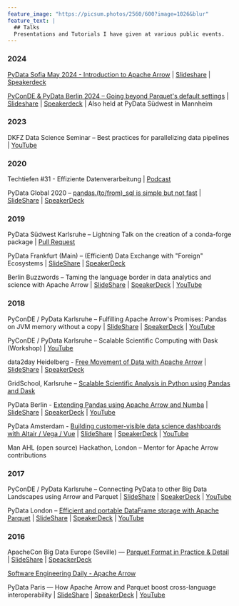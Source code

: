```yaml
---
feature_image: "https://picsum.photos/2560/600?image=1026&blur"
feature_text: |
  ## Talks
  Presentations and Tutorials I have given at various public events.
---
```


### 2024

[PyData Sofia May 2024 - Introduction to Apache Arrow](https://www.meetup.com/pydata-sofia/events/301131245/) \|
[Slideshare](https://www.slideshare.net/slideshow/pydata-sofia-may-2024-intro-to-apache-arrow/270206762) \|
[Speakerdeck](https://speakerdeck.com/xhochy/pydata-sofia-may-2024-intro-to-apache-arrow)

[PyConDE & PyData Berlin 2024 – Going beyond Parquet's default settings](https://2024.pycon.de/program/SQUNWS/) \|
[Slideshare](https://www.slideshare.net/slideshow/going-beyond-apache-parquets-default-settings/267494167) \|
[Speakerdeck](https://speakerdeck.com/xhochy/going-beyond-apache-parquets-default-settings) \| Also held at PyData Südwest in Mannheim

### 2023

DKFZ Data Science Seminar – Best practices for parallelizing data pipelines \| [YouTube](https://www.youtube.com/watch?v=BZD5SKpC8rg)

### 2020

Techtiefen #31 - Effiziente Datenverarbeitung \| [Podcast](https://techtiefen.de/31-effiziente-datenverarbeitung/)

PyData Global 2020 – [pandas.(to/from)_sql is simple but not fast](https://global.pydata.org/talks/135) \|
[SlideShare](https://de2.slideshare.net/xhochy/pandastofromsql-is-simple-but-not-fast) \|
[SpeakerDeck](https://speakerdeck.com/xhochy/to-sql-is-simple-but-not-fast)

### 2019

PyData Südwest Karlsruhe – Lightning Talk on the creation of a conda-forge package \|
[Pull Request](https://github.com/conda-forge/staged-recipes/pull/10028)

PyData Frankfurt (Main) – (Efficient) Data Exchange with "Foreign" Ecosystems \|
[SlideShare](https://de.slideshare.net/xhochy/pydata-frankfurt-efficient-data-exchange-with-foreign-ecosystems) \|
[SpeakerDeck](https://speakerdeck.com/xhochy/pydata-frankfurt-efficient-data-exchange-with-foreign-ecosystems)

Berlin Buzzwords – Taming the language border in data analytics and science with Apache Arrow \|
[SlideShare](https://de.slideshare.net/xhochy/berlin-buzzwords-2019-taming-the-language-border-in-data-analytics-and-science-with-apache-arrow) \|
[SpeakerDeck](https://speakerdeck.com/xhochy/berlin-buzzwords-2019-taming-the-language-border-in-data-analytics-and-science-with-apache-arrow) \|
[YouTube](https://www.youtube.com/watch?v=IeHl_KluuDQ)

### 2018

PyConDE / PyData Karlsruhe – Fulfilling Apache Arrow's Promises: Pandas on JVM memory without a copy \|
[SlideShare](https://www.slideshare.net/xhochy/fulfilling-apache-arrows-promises-pandas-on-jvm-memory-without-a-copy) \|
[SpeakerDeck](https://speakerdeck.com/xhochy/fulfilling-apache-arrows-promises-pandas-on-jvm-memory-without-a-copy) \|
[YouTube](https://www.youtube.com/watch?v=xW7IOaQvDsU)

PyConDE / PyData Karlsruhe – Scalable Scientific Computing with Dask (Workshop) \|
[YouTube](https://www.youtube.com/watch?v=OhstDq8l3OM)

data2day Heidelberg - [Free Movement of Data with Apache Arrow](https://www.data2day.de/veranstaltung-7341-free-movement-of-data-with-apache-arrow.html) \|
[SlideShare](https://www.slideshare.net/xhochy/free-movement-of-data-with-apache-arrow-data2day-2018) \|
[SpeakerDeck](https://speakerdeck.com/xhochy/free-movement-of-data-with-apache-arrow)

GridSchool, Karlsruhe – [Scalable Scientific Analysis in Python using Pandas and Dask](https://indico.scc.kit.edu/event/427/contributions/4281/)

PyData Berlin - [Extending Pandas using Apache Arrow and Numba](https://pydata.org/berlin2018/schedule/presentation/36/) \|
[SlideShare](https://www.slideshare.net/xhochy/extending-pandas-using-apache-arrow-and-numba) \|
[SpeakerDeck](https://speakerdeck.com/xhochy/extending-pandas-using-apache-arrow-and-numba) \|
[YouTube](https://www.youtube.com/watch?v=tvmX8YAFK80)

PyData Amsterdam - [Building customer-visible data science dashboards with Altair / Vega / Vue](https://pydata.org/amsterdam2018/schedule/presentation/6/) \|
[SlideShare](https://www.slideshare.net/xhochy/pydata-amsterdam-2018-building-customervisible-data-science-dashboards-with-altair-vega-vue) \|
[SpeakerDeck](https://speakerdeck.com/xhochy/vue) \|
[YouTube](https://www.youtube.com/watch?v=4L568emKOvs)

Man AHL (open source) Hackathon, London – Mentor for Apache Arrow contributions

### 2017

PyConDE / PyData Karlsruhe – Connecting PyData to other Big Data Landscapes using Arrow and Parquet \|
[SlideShare](https://www.slideshare.net/xhochy/pyconde-pydata-karlsruhe-2017-connecting-pydata-to-other-big-data-landscapes-using-arrow-and-parquet) \|
[SpeakerDeck](https://speakerdeck.com/xhochy/pydata-karlsruhe-2017-connecting-pydata-to-other-big-data-landscapes-using-arrow-and-parquet) \|
[YouTube](https://www.youtube.com/watch?v=-IvLScEcoO8)

PyData London – [Efficient and portable DataFrame storage with Apache Parquet](https://pydata.org/london2017/schedule/presentation/54/) \|
[SlideShare](https://www.slideshare.net/xhochy/pydata-london-2017-efficient-and-portable-dataframe-storage-with-apache-parquet) \|
[SpeakerDeck](https://speakerdeck.com/xhochy/pydata-london-2017-efficient-and-portable-dataframe-storage-with-apache-parquet) \|
[YouTube](https://www.youtube.com/watch?v=H_dLfHETO0g)

### 2016

ApacheCon Big Data Europe (Seville) — [Parquet Format in Practice & Detail](https://apachebigdataeu2016.sched.com/event/8Tzw/parquet-format-in-practice-detail-uwe-l-korn-blue-yonder) \|
[SlideShare](https://www.slideshare.net/xhochy/apachecon-europe-big-data-2016-parquet-in-practice-detail) \|
[SpeackerDeck](https://speakerdeck.com/xhochy/apachecon-europe-big-data-2016-parquet-format-in-practice-and-detail)

[Software Engineering Daily - Apache Arrow](https://softwareengineeringdaily.com/2016/07/17/apache-arrow-with-uwe-korn/)

PyData Paris — How Apache Arrow and Parquet boost cross-language interoperability \|
[SlideShare](https://www.slideshare.net/xhochy/how-apache-arrow-and-parquet-boost-crosslanguage-interoperability) \|
[SpeakerDeck](https://speakerdeck.com/xhochy/how-apache-arrow-and-parquet-boost-cross-language-interoperability) \|
[YouTube](https://www.youtube.com/watch?v=ZGIIsK3-aJY)
